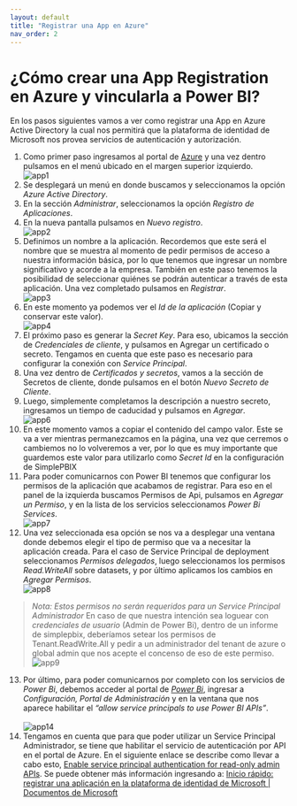 ```yaml
---
layout: default
title: "Registrar una App en Azure"
nav_order: 2
---
```


# ¿Cómo crear una App Registration en Azure y vincularla a Power BI? 

En los pasos siguientes vamos a ver como registrar una App en Azure Active Directory la cual nos permitirá que la plataforma de identidad de Microsoft nos provea servicios de autenticación y autorización. 
1. Como primer paso ingresamos al portal de [Azure](https://portal.azure.com/) y una vez dentro pulsamos en el menú ubicado en el margen superior izquierdo. 
<br>![app1](Media/App%20registration/menu%20azure.PNG)
2. Se desplegará un menú en donde buscamos y seleccionamos la opción *Azure Active Directory*. 
3. En la sección *Administrar*, seleccionamos la opción *Registro de Aplicaciones*.
4. En la nueva pantalla pulsamos en *Nuevo registro*.
<br>![app2](Media/App%20registration/nueva%20app.PNG)
5. Definimos un nombre a la aplicación. Recordemos que este será el nombre que se muestra al momento de pedir permisos de acceso a nuestra información básica, por lo que tenemos que ingresar un nombre significativo y acorde a la empresa. También en este paso tenemos la posibilidad de seleccionar quiénes se podrán autenticar a través de esta aplicación. Una vez completado pulsamos en *Registrar*. 
<br>![app3](Media/App%20registration/Registrar%20app.PNG)
6. En este momento ya podemos ver el *Id de la aplicación* (Copiar y conservar este valor). 
<br>![app4](Media/App%20registration/app%20id.PNG)
7. El próximo paso es generar la *Secret Key*. Para eso, ubicamos la sección de *Credenciales de cliente*, y pulsamos en Agregar un certificado o secreto. Tengamos en cuenta que este paso es necesario para configurar la conexión con *Service Principal*. 
8. Una vez dentro de *Certificados y secretos*, vamos a la sección de Secretos de cliente, donde pulsamos en el botón *Nuevo Secreto de Cliente*.
9. Luego, simplemente completamos la descripción a nuestro secreto, ingresamos un tiempo de caducidad y pulsamos en *Agregar*. 
<br>![app6](Media/App%20registration/nuevo%20secreto.PNG)
10. En este momento vamos a copiar el contenido del campo valor. Este se va a ver mientras permanezcamos en la página, una vez que cerremos o cambiemos no lo volveremos a ver, por lo que es muy importante que guardemos este valor para utilizarlo como *Secret Id* en la configuración de SimplePBIX
11. Para poder comunicarnos con Power BI tenemos que configurar los permisos de la aplicación que acabamos de registrar. Para eso en el panel de la izquierda buscamos Permisos de Api, pulsamos en *Agregar un Permiso*, y en la lista de los servicios seleccionamos *Power Bi Services*. 
<br>![app7](Media/App%20registration/agregar%20permisos.PNG)
12. Una vez seleccionada esa opción se nos va a desplegar una ventana donde debemos elegir el tipo de permiso que va a necesitar la aplicación creada. Para el caso de Service Principal de deployment seleccionamos *Permisos delegados*, luego seleccionamos los permisos *Read.WriteAll* sobre datasets, y por último aplicamos los cambios en *Agregar Permisos*.
<br>![app8](Media/App%20registration/permisos%20admin.PNG)
>*Nota: Estos permisos no serán requeridos para un Service Principal Administrador*
En caso de que nuestra intención sea loguear con *credenciales de usuario* (Admin de Power Bi), dentro de un informe de simplepbix, deberíamos setear los permisos de Tenant.ReadWrite.All y pedir a un administrador del tenant de azure o global admin que nos acepte el concenso de eso de este permiso.
<br>![app9](Media/App%20registration/adminconsent.png)
13. Por último, para poder comunicarnos por completo con los servicios de *Power Bi*, debemos acceder al portal de [*Power Bi*](https://app.powerbi.com/), ingresar a *Configuración, Portal de Administración* y en la ventana que nos aparece habilitar el *“allow service principals to use Power BI APIs”*.  
<br>![app14](Media/App%20registration/PBI%20service%20principal.png)
14. Tengamos en cuenta que para que poder utilizar un Service Principal Administrador, se tiene que habilitar el servicio de autenticación por API en el portal de Azure. En el siguiente enlace se describe como llevar a cabo esto, [Enable service principal authentication for read-only admin APIs](https://docs.microsoft.com/en-us/power-bi/admin/read-only-apis-service-principal-authentication).
Se puede obtener más información ingresando a: 
<a href="https://docs.microsoft.com/en-us/azure/active-directory/develop/quickstart-register-app?source=docs">Inicio rápido: registrar una aplicación en la plataforma de identidad de Microsoft | Documentos de Microsoft</a>